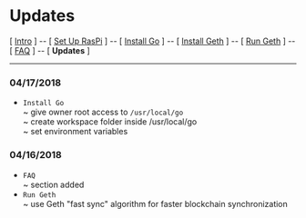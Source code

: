 # Updates
[ [Intro](README.md) ] -- [ [Set Up RasPi](pi_setup.md) ] -- [ [Install Go](go_install.md) ] -- [ [Install Geth](geth_install.md) ] -- [ [Run Geth](geth_run.md) ] -- [ [FAQ](faq.md) ] -- [ **Updates** ]   

-----
### 04/17/2018
- `Install Go`
<br/>~ give owner root access to `/usr/local/go`
<br/>~ create workspace folder inside /usr/local/go
<br/>~ set environment variables
### 04/16/2018
- `FAQ`
<br/>~ section added
- `Run Geth`
<br/>~ use Geth "fast sync" algorithm for faster blockchain synchronization

